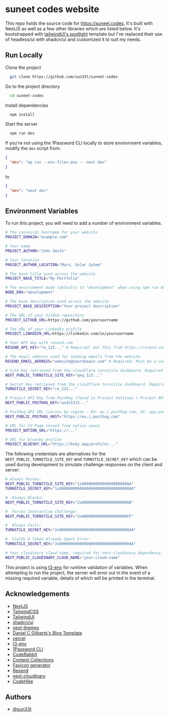 # suneet codes website

This repo holds the source code for https://suneet.codes. It's built with NextJS as well as a few other libraries which are listed below. It's bootstrapped with [tailwindUI's spotlight](https://tailwindui.com/templates/spotlight) template but I've replaced their use of headless/ui with shadcn/ui and customized it to suit my needs.

## Run Locally

Clone the project

```bash
  git clone https://github.com/sun33t/suneet-codes
```

Go to the project directory

```bash
  cd suneet-codes
```

Install dependencies

```bash
  npm install
```

Start the server

```bash
  npm run dev
```

If you're not using the 1Password CLI locally to store environment variables, modify the `dev` script from:

```json
{
  "dev": "op run --env-file=.env -- next dev"
}
```

to

```json
{
  "dev": "next dev"
}
```

## Environment Variables

To run this project, you will need to add a number of environment variables.

```bash
# The canonical hostname for your website
PROJECT_DOMAIN="example.com"

# Your name
PROJECT_AUTHOR="John Smith"

# Your location
PROJECT_AUTHOR_LOCATION="Mars, Solar Sytem"

# The base title used across the website
PROJECT_BASE_TITLE="My Portfolio"

# The environment mode (defaults to "development" when using npm run dev)
NODE_ENV="development"

# The base description used across the website
PROJECT_BASE_DESCRIPTION="Your project description"

# The URL of your GitHub repository
PROJECT_GITHUB_URL=https://github.com/yourusername

# The URL of your LinkedIn profile
PROJECT_LINKEDIN_URL=https://linkedin.com/in/yourusername

# Your API key with resend.com
RESEND_API_KEY="re_123..." # Required: Get this from https://resend.com/api-keys

# The email address used for sending emails from the website
RESEND_EMAIL_ADDRESS="website@yourdomain.com" # Required: Must be a verified domain in Resend

# Site Key retrieved from the cloudflare turnstile dashboard. Required for turnstile implementation on the contact form. See https://developers.cloudflare.com/turnstile/
NEXT_PUBLIC_TURNSTILE_SITE_KEY="qeq_123..."

# Secret Key retrieved from the cloudflare turnstile dashboard. Required for turnstile implementation on the contact form. See https://developers.cloudflare.com/turnstile/
TURNSTILE_SECRET_KEY="re_123..."

# Project API Key from PostHog (found in Project Settings > Project API Key)
NEXT_PUBLIC_POSTHOG_KEY="asd21313..."

# PostHog API URL (varies by region - EU: eu.i.posthog.com, US: app.posthog.com)
NEXT_PUBLIC_POSTHOG_HOST="https://eu.i.posthog.com"

# URL for CV Page served from notion space
PROJECT_NOTION_URL="https://..."

# URL for bluesky profile
PROJECT_BLUESKY_URL="https://bsky.app/profile/..."
```

The following credentials are alternatives for the `NEXT_PUBLIC_TURNSTILE_SITE_KEY` and `TURNSTILE_SECRET_KEY` which can be used during development to simulate challenge responses on the client and server:

```bash
# Always Passes:
NEXT_PUBLIC_TURNSTILE_SITE_KEY="1x00000000000000000000AA"
TURNSTILE_SECRET_KEY="1x0000000000000000000000000000000AA"

#  Always Blocks:
NEXT_PUBLIC_TURNSTILE_SITE_KEY="2x00000000000000000000AB"

#  Forces Interactive Challenge:
NEXT_PUBLIC_TURNSTILE_SITE_KEY="3x00000000000000000000FF"

#  Always Fails:
TURNSTILE_SECRET_KEY="2x0000000000000000000000000000000AA"

#  Yields A Token Already Spent Error:
TURNSTILE_SECRET_KEY="3x0000000000000000000000000000000AA"

# Your cloudinary cloud name, required for next-cloudinary dependency. See - https://next.cloudinary.dev/installation
NEXT_PUBLIC_CLOUDINARY_CLOUD_NAME="your-cloud-name"

```

This project is using [t3-env](https://github.com/t3-oss/t3-env) for runtime validation of variables. When attempting to run the project, the server will error out in the event of a missing required variable, details of which will be printed in the terminal.

## Acknowledgements

- [NextJS](https://nextjs.org/)
- [TailwindCSS](https://tailwindcss.com)
- [TailwindUI](https://tailwindui.com)
- [shadcn/ui](https://ui.shadcn.com/)
- [next-themes](https://github.com/pacocoursey/next-themes)
- [Daniel C Gilberts's Blog Template](https://github.com/danielcgilibert/blog-template)
- [vercel](https://vercel.com/)
- [t3-env](https://github.com/t3-oss/t3-env)
- [1Password CLI](https://developer.1password.com/docs/cli/secret-references/)
- [CodeRabbit](https://coderabbit.ai)
- [Content Collections](https://www.content-collections.dev/)
- [Favicon generator](https://favicon.io/favicon-converter/)
- [Resend](https://resend.com)
- [next-cloudinary](https://next.cloudinary.dev)
- [CodeHike](https://codehike.org/)

## Authors

- [@sun33t](https://www.github.com/sun33t)
